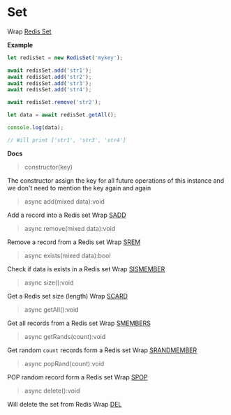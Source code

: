 # Set

Wrap [Redis Set](https://redis.io/commands#set)

**Example**

```javascript
let redisSet = new RedisSet('mykey');

await redisSet.add('str1');
await redisSet.add('str2');
await redisSet.add('str3');
await redisSet.add('str4');

await redisSet.remove('str2');

let data = await redisSet.getAll();

console.log(data); 

// Will print ['str1', 'str3', 'str4']
```

**Docs**

> constructor(key)

The constructor assign the key for all future operations of this instance 
and we don't need to mention the key again and again

> async add(mixed data):void

Add a record into a Redis set
Wrap [SADD](https://redis.io/commands/sadd)

> async remove(mixed data):void

Remove a record from a Redis set
Wrap [SREM](https://redis.io/commands/srem)

> async exists(mixed data):bool

Check if data is exists in a Redis set
Wrap [SISMEMBER](https://redis.io/commands/sismember)

> async size():void

Get a Redis set size (length)
Wrap [SCARD](https://redis.io/commands/scard)

> async getAll():void

Get all records from a Redis set
Wrap [SMEMBERS](https://redis.io/commands/smembers)

> async getRands(count):void

Get random `count` records form a Redis set
Wrap [SRANDMEMBER](https://redis.io/commands/srandmember)

> async popRand(count):void

POP random record form a Redis set
Wrap [SPOP](https://redis.io/commands/spop)

> async delete():void

Will delete the set from Redis
Wrap [DEL](https://redis.io/commands/del)